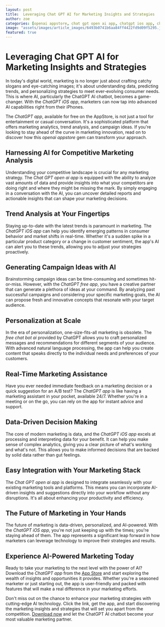 ```yaml
---
layout: post
title:  Leveraging Chat GPT AI for Marketing Insights and Strategies
author: zoe
categories: [openai appstore, chat gpt open ai app, chatgpt ios app, chatgpt ios app, chatgpt app, chat gpt free app, free chat bot ai]
image: "assets/images/article_images/6493b0741b6aa84ff4422fd9d09f5295.jpg"
featured: true
---
```


# Leveraging Chat GPT AI for Marketing Insights and Strategies

In today's digital world, marketing is no longer just about crafting catchy slogans and eye-catching images; it's about understanding data, predicting trends, and personalizing strategies to meet ever-evolving consumer needs. This is where AI, particularly the ChatGPT AI chatbot, becomes a game-changer. With the *ChatGPT iOS app*, marketers can now tap into advanced AI capabilities right from their iPhones. 

The *ChatGPT app*, available for free on the AppStore, is not just a tool for entertainment or casual conversation. It's a sophisticated platform that offers marketing analytics, trend analysis, and campaign ideas. If you're looking to stay ahead of the curve in marketing innovation, read on to discover how this *openai appstore* gem can transform your approach.

## Harnessing AI for Competitive Marketing Analysis

Understanding your competitive landscape is crucial for any marketing strategy. The *Chat GPT open ai app* is equipped with the ability to analyze vast amounts of data and provide insights into what your competitors are doing right and where they might be missing the mark. By simply engaging in a conversation with the AI, you can uncover detailed reports and actionable insights that can shape your marketing decisions.

## Trend Analysis at Your Fingertips

Staying up-to-date with the latest trends is paramount in marketing. The *ChatGPT iOS app* can help you identify emerging patterns in consumer behavior and market shifts in real-time. Whether it's a sudden spike in a particular product category or a change in customer sentiment, the app's AI can alert you to these trends, allowing you to adjust your strategies proactively.

## Generating Campaign Ideas with AI

Brainstorming campaign ideas can be time-consuming and sometimes hit-or-miss. However, with the *ChatGPT free app*, you have a creative partner that can generate a plethora of ideas at your command. By analyzing past successful campaigns and considering your specific marketing goals, the AI can propose fresh and innovative concepts that resonate with your target audience.

## Personalization at Scale

In the era of personalization, one-size-fits-all marketing is obsolete. The *free chat bot ai* provided by ChatGPT allows you to craft personalized messages and recommendations for different segments of your audience. With advanced natural language processing, the app can help you create content that speaks directly to the individual needs and preferences of your customers.

## Real-Time Marketing Assistance

Have you ever needed immediate feedback on a marketing decision or a quick suggestion for an A/B test? The *ChatGPT app* is like having a marketing assistant in your pocket, available 24/7. Whether you're in a meeting or on the go, you can rely on the app for instant advice and support.

## Data-Driven Decision Making

The core of modern marketing is data, and the *ChatGPT iOS app* excels at processing and interpreting data for your benefit. It can help you make sense of complex analytics, giving you a clear picture of what's working and what's not. This allows you to make informed decisions that are backed by solid data rather than gut feelings.

## Easy Integration with Your Marketing Stack

The *Chat GPT open ai app* is designed to integrate seamlessly with your existing marketing tools and platforms. This means you can incorporate AI-driven insights and suggestions directly into your workflow without any disruptions. It's all about enhancing your productivity and efficiency.

## The Future of Marketing in Your Hands

The future of marketing is data-driven, personalized, and AI-powered. With the *ChatGPT iOS app*, you're not just keeping up with the times; you're staying ahead of them. The app represents a significant leap forward in how marketers can leverage technology to improve their strategies and results.

## Experience AI-Powered Marketing Today

Ready to take your marketing to the next level with the power of AI? Download the *ChatGPT app* from the [App Store](https://apps.apple.com/us/app/ai-ask-chat-with-ai-bots/id6472484891) and start exploring the wealth of insights and opportunities it provides. Whether you're a seasoned marketer or just starting out, the app is user-friendly and packed with features that will make a real difference in your marketing efforts.

Don't miss out on the chance to enhance your marketing strategies with cutting-edge AI technology. Click the link, get the app, and start discovering the marketing insights and strategies that will set you apart from the competition. [Download now](https://apps.apple.com/us/app/ai-ask-chat-with-ai-bots/id6472484891) and let the ChatGPT AI chatbot become your most valuable marketing partner.